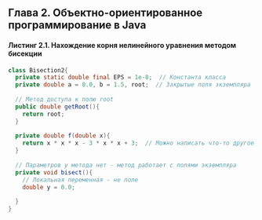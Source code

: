 ## Глава 2. Объектно-ориентированное программирование в Java
#### Листинг 2.1. Нахождение корня нелинейного уравнения методом бисекции
```java
class Bisection2{
  private static double final EPS = 1e-8;  // Константа класса
  private double a = 0.0, b = 1.5, root;  // Закрытые поля экземпляра
  
  // Метод доступа к полю root
  public double getRoot(){
    return root;
  }
  
  private double f(double x){
    return x * x * x - 3 * x * x + 3;  // Можно написать что-то другое
  }
  
  // Параметров у метода нет - метод работает с полями экземпляра
  private void bisect(){
    // Локальная переменная - не поле
    double y = 0.0;
    
  }
}
```
